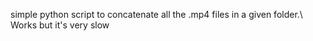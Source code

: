 simple python script to concatenate all the .mp4 files in a given folder.\\
Works but it's very slow
